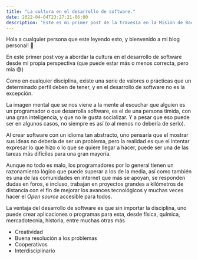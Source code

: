 ```yaml
---
title: "La cultura en el desarrollo de software."
date: 2022-04-04T23:27:21-06:00
description: 'Este es mi primer post de la travesía en la Misión de Backend con Node JS de Launch X.'
---
```


Hola a cualquier persona que este leyendo esto, y bienvenido a mi blog personal! 🤗 

En este primer post voy a abordar la cultura en el desarrollo de software desde mi propia perspectiva (que puede estar más o menos correcta, pero mia 😅)

Como en cualquier disciplina, existe una serie de valores o prácticas que un determinado perfil deben de tener, y en el desarrollo de software no es la excepción.

La imagen mental que se nos viene a la mente al escuchar que alguien es un programador o que desarrolla software, es el de una persona tímida, con una gran inteligencia, y que no le gusta socializar. Y a pesar que eso puede ser en algunos casos, no siempre es así (o al menos no debería de serlo). 

Al crear software con un idioma tan abstracto, uno pensaría que el mostrar sus ideas no debería de ser un problema, pero la realidad es que el intentar expresar lo que hizo o lo que se quiere llegar a hacer, puede ser una de las tareas más difíciles para una gran mayoría.

Aunque no todo es malo, los programadores por lo general tienen un razonamiento lógico que puede superar a los de la media, así como también es una de las comunidades en internet que más se apoyan, se responden dudas en foros, e incluso, trabajan en proyectos grandes a kilómetros de distancia con el fin de mejorar los avances tecnológicos y muchas veces hacer el *Open source* accesible para todos. 

La ventaja del desarrollo de software es que sin importar la disciplina, uno puede crear aplicaciones o programas para esta, desde física, química, mercadotecnia, historia, entre muchas otras más

- Creatividad
- Buena resolución a los problemas
- Cooperativos
- Interdisciplinario
